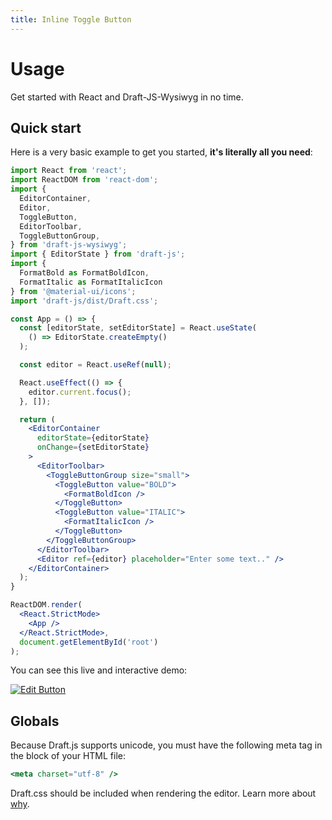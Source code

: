 ```yaml
---
title: Inline Toggle Button
---
```


# Usage

<p class="description">Get started with React and Draft-JS-Wysiwyg in no time.</p>

## Quick start

Here is a very basic example to get you started, **it's literally all you need**:

```jsx
import React from 'react';
import ReactDOM from 'react-dom';
import {
  EditorContainer,
  Editor,
  ToggleButton,
  EditorToolbar,
  ToggleButtonGroup,
} from 'draft-js-wysiwyg';
import { EditorState } from 'draft-js';
import {
  FormatBold as FormatBoldIcon,
  FormatItalic as FormatItalicIcon
} from '@material-ui/icons';
import 'draft-js/dist/Draft.css';

const App = () => {
  const [editorState, setEditorState] = React.useState(
    () => EditorState.createEmpty()
  );

  const editor = React.useRef(null);

  React.useEffect(() => {
    editor.current.focus();
  }, []);

  return (
    <EditorContainer
      editorState={editorState}
      onChange={setEditorState}
    >
      <EditorToolbar>
        <ToggleButtonGroup size="small">
          <ToggleButton value="BOLD">
            <FormatBoldIcon />
          </ToggleButton>
          <ToggleButton value="ITALIC">
            <FormatItalicIcon />
          </ToggleButton>
        </ToggleButtonGroup>
      </EditorToolbar>
      <Editor ref={editor} placeholder="Enter some text.." />
    </EditorContainer>
  );
}

ReactDOM.render(
  <React.StrictMode>
    <App />
  </React.StrictMode>,
  document.getElementById('root')
);
```

You can see this live and interactive demo:

[![Edit Button](https://codesandbox.io/static/img/play-codesandbox.svg)](https://codesandbox.io/s/usage-zlf3t)

## Globals

Because Draft.js supports unicode, you must have the following meta tag in the <head></head> block of your HTML file:

```jsx
<meta charset="utf-8" />
```

Draft.css should be included when rendering the editor. Learn more about [why](https://draftjs.org/docs/advanced-topics-issues-and-pitfalls#missing-draftcss).